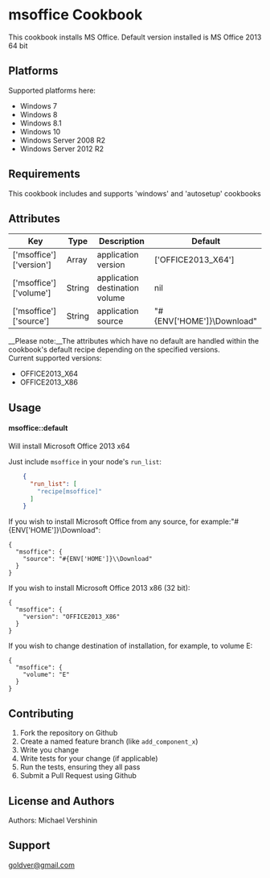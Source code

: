 msoffice Cookbook
==================

This cookbook installs MS Office. Default version installed is MS Office 2013 64 bit <br>

Platforms
------------
Supported platforms here:

* Windows 7
* Windows 8
* Windows 8.1
* Windows 10
* Windows Server 2008 R2
* Windows Server 2012 R2

Requirements
------------
This cookbook includes and supports 'windows' and 'autosetup' cookbooks

Attributes
----------
| Key | Type | Description | Default |
| --- | ---- | ----------- | ------- |
| ['msoffice']['version'] | Array | application version | ['OFFICE2013_X64'] |
| ['msoffice']['volume'] | String | application destination volume | nil |
| ['msoffice']['source'] | String | application source | "#{ENV['HOME']}\\Download" |

__Please note:__The attributes which have no default are handled within the cookbook's default recipe depending on the specified versions.
<br />Current supported versions:

* OFFICE2013\_X64
* OFFICE2013\_X86

Usage
-----
#### msoffice::default
Will install Microsoft Office 2013 x64

Just include `msoffice` in your node's `run_list`:

```json
	{
	  "run_list": [
		"recipe[msoffice]"
	  ]
	}
```

If you wish to install Microsoft Office from any source, for example:"#{ENV['HOME']}\\Download":

	{
	  "msoffice": {
	    "source": "#{ENV['HOME']}\\Download"
	  }    
	}
	
If you wish to install Microsoft Office 2013 x86 (32 bit):

	{
	  "msoffice": {
	    "version": "OFFICE2013_X86"
	  }    
	}

If you wish to change destination of installation, for example, to volume E: 

	{
	  "msoffice": {
	    "volume": "E"
	  }    
	}
	
Contributing
------------
1. Fork the repository on Github
2. Create a named feature branch (like `add_component_x`)
3. Write you change
4. Write tests for your change (if applicable)
5. Run the tests, ensuring they all pass
6. Submit a Pull Request using Github

License and Authors
-------------------
Authors: Michael Vershinin

Support
-------------------
goldver@gmail.com